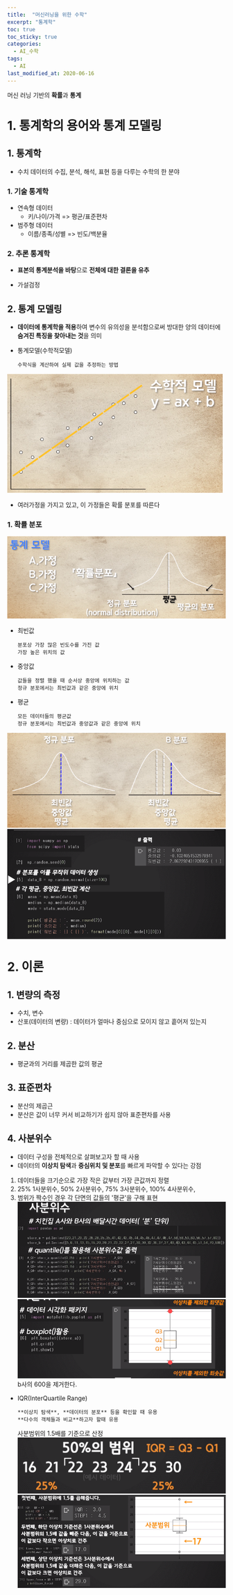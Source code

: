 ```yaml
---
title:  "머신러닝을 위한 수학"
excerpt: "통계학"
toc: true
toc_sticky: true
categories:
  - AI_수학
tags:
  - AI
last_modified_at: 2020-06-16
---
```

머신 러닝 기반의 **확률**과 **통계**

# 1. 통계학의 용어와 통계 모델링
## 1. 통계학
* 수치 데이터의 수집, 분석, 해석, 표현 등을 다루는 수학의 한 분야
### 1. 기술 통계학 
* 연속형 데이터
  * 키/나이/가격 => 평균/표준편차
* 범주형 데이터
  * 이름/종족/성별 => 빈도/백분율
### 2. 추론 통계학
* **표본의 통계분석을 바탕**으로 **전체에 대한 결론을 유추**
- 가설검정
## 2. 통계 모델링
* **데이터에 통계학을 적용**하여 변수의 유의성을 분석함으로써 방대한 양의
  데이터에 **숨겨진 특징을 찾아내는 것**을 의미
* 통계모델(수학적모델)

      수학식을 계산하여 실제 값을 추정하는 방법

![통계모델](/assets/images/ai/통계모델.PNG)
* 여러가정을 가지고 있고, 이 가정들은 확률 분포를 따른다
### 1. 확률 분포
![확률분포](/assets/images/ai/확률분포.PNG)
* 최빈값
    
      분포상 가장 많은 빈도수를 가진 값
      가장 높은 위치의 값
* 중앙값 
    
      값들을 정렬 했을 때 순서상 중앙에 위치하는 값
      정규 분포에서는 최빈값과 같은 중앙에 위치
      
* 평균

      모든 데이터들의 평균값
      정규 분포에서는 최빈값과 중앙값과 같은 중앙에 위치
      
![정규분포](/assets/images/ai/정규분포.PNG)
![정규분포_2](/assets/images/ai/정규분포_2.PNG)

# 2. 이론
## 1. 변량의 측정
* 수치, 변수
* 산포(데이터의 변량) : 데이터가 얼마나 중심으로 모이지 않고 흩어저 있는지
## 2. 분산
* 평균과의 거리를 제곱한 값의 평균
## 3. 표준편차
* 분산의 제곱근
* 분산은 값이 너무 커서 비교하기가 쉽지 않아 표준편차를 사용
## 4. 사분위수
* 데이터 구성을 전체적으로 살펴보고자 할 때 사용
* 데이터의 **이상치 탐색**과 **중심위치 및 분포**를 빠르게 파악할 수 있다는 강점
1. 데이터들을 크기순으로 가장 작은 값부터 가장 큰값까지 정렬
2. 25% 1사분위수, 50% 2사분위수, 75% 3사분위수, 100% 4사분위수, 
3. 범위가 짝수인 경우 각 단면의 값들의 '평균'을 구해 표현  
![사분위수](/assets/images/ai/사분위수.PNG)  
![사분위수_2](/assets/images/ai/사분위수_2.PNG)  
b사의 600을 제거한다. 


* IQR(InterQuartile Range)
  
      **이상치 탐색**, **데이터의 분포** 등을 확인할 때 유용
      **다수의 객체들과 비교**하고자 할때 유용 
    사분범위의 1.5배를 기준으로 산정  
    ![IQR](/assets/images/ai/IQR.PNG)  
    ![IQR_2](/assets/images/ai/IQR_2.PNG) 

